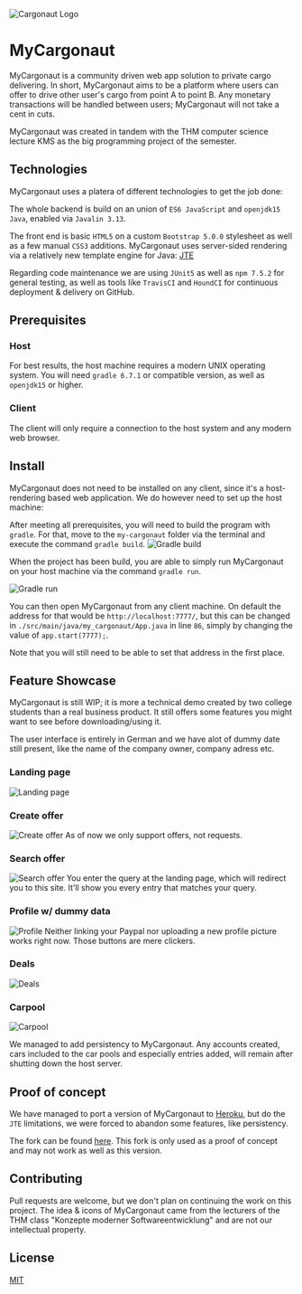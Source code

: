 ![Cargonaut Logo](./mockups/img/logo.png)
# MyCargonaut
MyCargonaut is a community driven web app solution to private cargo delivering. In short, MyCargonaut aims to be a
platform where users can offer to drive other user's cargo from point A to point B. Any monetary transactions will be
handled between users; MyCargonaut will not take a cent in cuts.

MyCargonaut was created in tandem with the THM computer science lecture KMS as the big programming project of the 
semester.

## Technologies

MyCargonaut uses a platera of different technologies to get the job done:

The whole backend is build on an union of `ES6 JavaScript` and `openjdk15 Java`, enabled via `Javalin 3.13`.

The front end is basic `HTML5` on a custom `Bootstrap 5.0.0` stylesheet as well as a few manual 
`CSS3` additions. MyCargonaut uses server-sided rendering via a relatively new template engine for Java: 
[JTE](https://github.com/casid/jte)

Regarding code maintenance we are using `JUnit5` as well as `npm 7.5.2` for general testing, as well as tools like 
`TravisCI` and `HoundCI` for continuous deployment & delivery on GitHub.

## Prerequisites

### Host
For best results, the host machine requires a modern UNIX operating system. You will need `gradle 6.7.1` or compatible 
version, as well as `openjdk15` or higher.

### Client
The client will only require a connection to the host system and any modern web browser.

## Install

MyCargonaut does not need to be installed on any client, since it's a host-rendering based web application. 
We do however need to set up the host machine:

After meeting all prerequisites, you will need to build the program with `gradle`. For that, move to the `my-cargonaut`
folder via the terminal and execute the command `gradle build`.
![Gradle build](./mockups/readme/gradleBuild.png)

When the project has been build, you are able to simply run MyCargonaut on your host machine via the command `gradle run`.

![Gradle run](./mockups/readme/gradle_run.png)

You can then open MyCargonaut from any client machine. On default the address for that would be `http://localhost:7777/`,
but this can be changed in `./src/main/java/my_cargonaut/App.java` in line `86`, simply by changing the value of 
`app.start(7777);`.

Note that you will still need to be able to set that address in the first place.

## Feature Showcase

MyCargonaut is still WIP; it is more a technical demo created by two college students than a real business product.
It still offers some features you might want to see before downloading/using it.

The user interface is entirely in German and we have alot of dummy date still present, like the name of the company 
owner, company adress etc.

### Landing page
![Landing page](mockups/readme/landing.PNG)

### Create offer
![Create offer](./mockups/readme/create.PNG)
As of now we only support offers, not requests.

### Search offer
![Search offer](./mockups/readme/Search.PNG)
You enter the query at the landing page, which will redirect you to this site. It'll show you every entry that matches your
query.

### Profile w/ dummy data
![Profile](./mockups/readme/profile.PNG)
Neither linking your Paypal nor uploading a new profile picture works right now. Those buttons are mere clickers.

### Deals
![Deals](./mockups/readme/deals.PNG)

### Carpool
![Carpool](./mockups/readme/cars.PNG)

We managed to add persistency to MyCargonaut. Any accounts created, cars included to the car pools and especially 
entries added, will remain after shutting down the host server. 

## Proof of concept

We have managed to port a version of MyCargonaut to 
[Heroku](https://kms-mycargonaut.herokuapp.com/), but do the `JTE` limitations, we were forced to abandon some features,
like persistency.

The fork can be found [here](https://github.com/LucasF-42/my-cargonaut-v2). This fork is only used as a proof of concept
and may not work as well as this version.

## Contributing
Pull requests are welcome, but we don't plan on continuing the work on this project. The idea & icons of MyCargonaut 
came from the lecturers of the THM class "Konzepte moderner Softwareentwicklung" and are not our intellectual property.

## License
[MIT](https://choosealicense.com/licenses/mit/)
